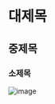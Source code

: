 # 대제목
## 중제목
### 소제목

![image](https://github.com/user-attachments/assets/0a38cd94-40ba-4856-a0aa-80fd1fb9f26d)
